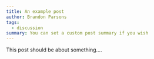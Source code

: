 ```yaml
---
title: An example post
author: Brandon Parsons
tags:
  - discussion
summary: You can set a custom post summary if you wish
---
```


This post should be about something....
